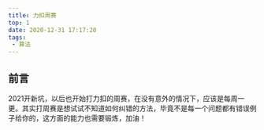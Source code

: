 ```yaml
---
title: 力扣周赛
top: 1
date: 2020-12-31 17:17:20
tags:
 - 算法
---
```


## 前言

2021开新坑，以后也开始打力扣的周赛，在没有意外的情况下，应该是每周一更。其实打周赛是想试试不知道如何纠错的方法，毕竟不是每一个问题都有错误例子给你的，这方面的能力也需要锻炼，加油！